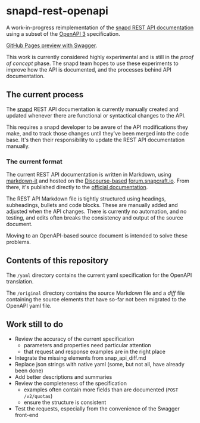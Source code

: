 <!--
    SPDX-FileCopyrightText: 2025 Canonical Ltd
    SPDX-License-Identifier: GPL-3.0-only
-->

# snapd-rest-openapi

A work-in-progress reimplementation of the [snapd REST API documentation](https://snapcraft.io/docs/snapd-api) using a subset of the [OpenAPI 3](https://swagger.io/specification/) specification.

[GitHub Pages preview with Swagger](https://degville.github.io/snapd-rest-openapi/).

This work is currently considered highly experimental and is still in the _proof of concept_ phase. The snapd team hopes to use these experiments to improve how the API is documented, and the processes behind API documentation. 

## The current process

The [snapd](https://github.com/canonical/snapd/) REST API documentation is currently manually created and updated whenever there are functional or syntactical changes to the API.

This requires a snapd developer to be aware of the API modifications they make, and to track those changes until they've been merged into the code base. It's then their responsibility to update the REST API documentation manually.

### The current format

The current REST API documentation is written in Markdown, using [markdown-it](https://github.com/markdown-it/markdown-it) and hosted on the [Discourse-based](https://www.discourse.org/) [forum.snapcraft.io](https://forum.snapcraft.io/t/snapd-rest-api/17954). From there, it's published directly to the [official documentation](https://snapcraft.io/docs).

The REST API Markdown file is tightly structured using headings, subheadings, bullets and code blocks. These are manually added and adjusted when the API changes. There is currently no automation, and no testing, and edits often breaks the consistency and output of the source document.

Moving to an OpenAPI-based source document is intended to solve these problems.

## Contents of this repository

The `/yaml` directory contains the current yaml specification for the OpenAPI translation.

The `/original` directory contains the source Markdown file and a _diff_ file containing the source elements that have so-far not been migrated to the OpenAPI yaml file.

## Work still to do

- Review the accuracy of the current specification
  - parameters and properties need particular attention 
  - that request and response examples are in the right place
- Integrate the missing elements from snap_api_diff.md
- Replace json strings with native yaml (some, but not all, have already been done)
- Add better descriptions and summaries
- Review the completeness of the specification
  - examples often contain more fields than are documented (`POST /v2/quotas`)
  - ensure the structure is consistent
- Test the requests, especially from the convenience of the Swagger front-end
